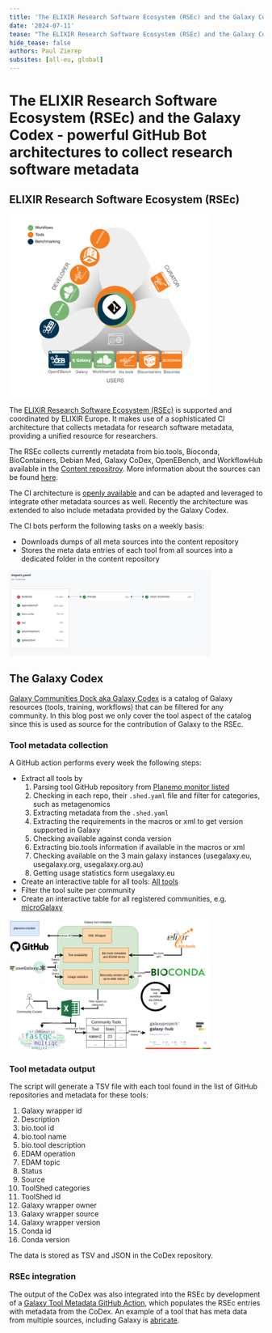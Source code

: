 ```yaml
---
title: 'The ELIXIR Research Software Ecosystem (RSEc) and the Galaxy Codex - powerful GitHub Bot architectures to collect research software metadata'
date: '2024-07-11'
tease: "The ELIXIR Research Software Ecosystem (RSEc) and the Galaxy Codex make use of GitHub CI bots to collect research software metadata and provide a FAIR tool metadata repository for the global research community"
hide_tease: false
authors: Paul Zierep 
subsites: [all-eu, global]
---
```


# The ELIXIR Research Software Ecosystem (RSEc) and the Galaxy Codex - powerful GitHub Bot architectures to collect research software metadata

## ELIXIR Research Software Ecosystem (RSEc)

<img src="./rsec.svg" style="max-width: 400px" alt="RSEc" />

The [ELIXIR Research Software Ecosystem (RSEc)](https://research-software-ecosystem.github.io/index) is supported and coordinated by ELIXIR Europe. It makes use of a sophisticated CI architecture that collects metadata for research software metadata, providing a unified resource for researchers. 

The RSEc collects currently metadata from bio.tools, Bioconda, BioContainers, Debian Med, Galaxy CoDex, OpenEBench, and WorkflowHub available in the [Content repositroy](https://github.com/research-software-ecosystem/content). More information about the sources can be found [here](https://research-software-ecosystem.github.io/sources).

The CI architecture is [openly available](https://github.com/research-software-ecosystem/utils) and can be adapted and leveraged to integrate other metadata sources as well. Recently the architecture was extended to also include metadata provided by the Galaxy Codex.

The CI bots perform the following tasks on a weekly basis:

* Downloads dumps of all meta sources into the content repository
* Stores the meta data entries of each tool from all sources into a dedicated folder in the content repository

<img src="./CI_01.png" style="max-width: 400px" alt="CI" />

## The Galaxy Codex

[Galaxy Communities Dock aka Galaxy Codex](https://github.com/galaxyproject/galaxy_codex) is a catalog of Galaxy resources (tools, training, workflows) that can be filtered for any community.
In this blog post we only cover the tool aspect of the catalog since this is used as source for the contribution of Galaxy to the RSEc.

### Tool metadata collection

A GitHub action performs every week the following steps:

- Extract all tools by
    1. Parsing tool GitHub repository from [Planemo monitor listed](https://github.com/galaxyproject/planemo-monitor)
    2. Checking in each repo, their `.shed.yaml` file and filter for categories, such as metagenomics 
    3. Extracting metadata from the `.shed.yaml`
    4. Extracting the requirements in the macros or xml to get version supported in Galaxy
    5. Checking available against conda version
    6. Extracting bio.tools information if available in the macros or xml
    7. Checking available on the 3 main galaxy instances (usegalaxy.eu, usegalaxy.org, usegalaxy.org.au)
    8. Getting usage statistics form usegalaxy.eu
- Create an interactive table for all tools: [All tools](https://galaxyproject.github.io/galaxy_tool_metadata_extractor/)
- Filter the tool suite per community
- Create an interactive table for all registered communities, e.g. [microGalaxy](https://galaxyproject.github.io/galaxy_tool_metadata_extractor/microgalaxy/)

<img src="./Preprint_flowchart.png" style="max-width: 400px" alt="CoDex" />

### Tool metadata output

The script will generate a TSV file with each tool found in the list of GitHub repositories and metadata for these tools:

1. Galaxy wrapper id
2. Description
3. bio.tool id
4. bio.tool name
5. bio.tool description
6. EDAM operation
7. EDAM topic
8. Status
9. Source
10. ToolShed categories
11. ToolShed id
12. Galaxy wrapper owner
13. Galaxy wrapper source
14. Galaxy wrapper version
15. Conda id
16. Conda version

The data is stored as TSV and JSON in the CoDex repository.

### RSEc integration

The output of the CoDex was also integrated into the RSEc by development of a [Galaxy Tool Metadata GitHub Action](https://github.com/research-software-ecosystem/utils/tree/main/galaxytool-import), which populates the RSEc entries with metadata from the CoDex.
An example of a tool that has meta data from multiple sources, including Galaxy is [abricate](https://github.com/research-software-ecosystem/content/tree/c840b13928330e97c7eb6ccb6a779ff9b0f37835/data/abricate).
